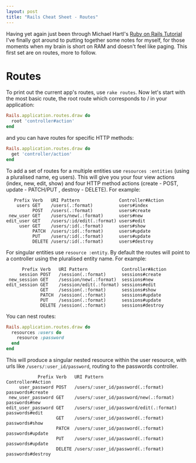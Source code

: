```yaml
---
layout: post
title: "Rails Cheat Sheet - Routes"
---
```


Having yet again just been through Michael Hartl's [Ruby on Rails Tutorial](www.railstutorial.org) I've finally got around to putting together some notes for myself, for those moments when my brain is short on RAM and doesn't feel like paging. This first set are on routes, more to follow.

# Routes
To print out the current app's routes, use `rake routes`. Now let's start with the most basic route, the root route which corresponds to / in your application:

~~~ruby
Rails.application.routes.draw do
  root 'controller#action'
end
~~~

and you can have routes for specific HTTP methods:

~~~ruby
Rails.application.routes.draw do
  get 'controller/action'
end
~~~

To add a set of routes for a multiple entities use `resources :entities` (using a pluralised name, eg users). This will give you your four view actions (index, new, edit, show) and four HTTP method actions (create - POST, update - PATCH/PUT , destroy - DELETE). For example:

~~~
   Prefix Verb   URI Pattern               Controller#Action
    users GET    /users(.:format)          users#index
          POST   /users(.:format)          users#create
 new_user GET    /users/new(.:format)      users#new
edit_user GET    /users/:id/edit(.:format) users#edit
     user GET    /users/:id(.:format)      users#show
          PATCH  /users/:id(.:format)      users#update
          PUT    /users/:id(.:format)      users#update
          DELETE /users/:id(.:format)      users#destroy
~~~

For singular entities use `resource :entity`. By default the routes will point to a controller using the pluralised entity name. For example:

~~~
      Prefix Verb   URI Pattern             Controller#Action
     session POST   /session(.:format)      sessions#create
 new_session GET    /session/new(.:format)  sessions#new
edit_session GET    /session/edit(.:format) sessions#edit
             GET    /session(.:format)      sessions#show
             PATCH  /session(.:format)      sessions#update
             PUT    /session(.:format)      sessions#update
             DELETE /session(.:format)      sessions#destroy
~~~

You can nest routes:

~~~ruby
Rails.application.routes.draw do
  resources :users do
    resource :password
  end
end
~~~

This will produce a singular nested resource within the user resource, with urls like `/users/:user_id/password`, routing to the passwords controller.

~~~
            Prefix Verb   URI Pattern                             Controller#Action
     user_password POST   /users/:user_id/password(.:format)      passwords#create
 new_user_password GET    /users/:user_id/password/new(.:format)  passwords#new
edit_user_password GET    /users/:user_id/password/edit(.:format) passwords#edit
                   GET    /users/:user_id/password(.:format)      passwords#show
                   PATCH  /users/:user_id/password(.:format)      passwords#update
                   PUT    /users/:user_id/password(.:format)      passwords#update
                   DELETE /users/:user_id/password(.:format)      passwords#destroy
~~~
